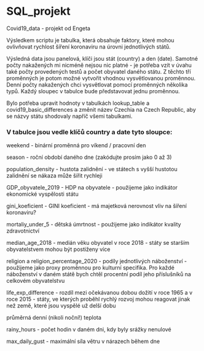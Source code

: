 # SQL_projekt
Covid19_data - projekt od Engeta

Výsledkem scriptu je tabulka, která obsahuje faktory, které mohou ovlivňovat rychlost šíření koronaviru na úrovni jednotlivých států. 

Výsledná data jsou panelová, klíči jsou stát (country) a den (date). 
Samotné počty nakažených mi nicméně nejsou nic platné - je potřeba vzít v úvahu také počty provedených testů a počet obyvatel daného státu. Z těchto tří proměnných je potom možné vytvořit vhodnou vysvětlovanou proměnnou. Denní počty nakažených chci vysvětlovat pomocí proměnných několika typů. Každý sloupec v tabulce bude představovat jednu proměnnou. 

Bylo potřeba upravit hodnoty v tabulkách lookup_table a covid19_basic_differences a změnit název Czechia na Czech Republic, aby se názvy státu shodovaly napříč všemi tabulkami.


### V tabulce jsou vedle klíčů country a date tyto sloupce: 

weekend - binární proměnná pro víkend / pracovní den

season - roční období daného dne (zakódujte prosím jako 0 až 3)

population_density - hustota zalidnění - ve státech s vyšší hustotou zalidnění se nákaza může šířit rychleji

GDP_obyvatele_2019 - HDP na obyvatele - použijeme jako indikátor ekonomické vyspělosti státu

gini_koeficient - GINI koeficient - má majetková nerovnost vliv na šíření koronaviru?

mortaliy_under_5 - dětská úmrtnost - použijeme jako indikátor kvality zdravotnictví

median_age_2018 - medián věku obyvatel v roce 2018 - státy se starším obyvatelstvem mohou být postiženy více

religion a religion_percentage_2020 - podíly jednotlivých náboženství - použijeme jako proxy proměnnou pro kulturní specifika. Pro každé náboženství v daném státě bych chtěl procentní podíl jeho příslušníků na celkovém obyvatelstvu

life_exp_difference - rozdíl mezi očekávanou dobou dožití v roce 1965 a v roce 2015 - státy, ve kterých proběhl rychlý rozvoj mohou reagovat jinak než země, které jsou vyspělé už delší dobu

průměrná denní (nikoli noční!) teplota

rainy_hours - počet hodin v daném dni, kdy byly srážky nenulové

max_daily_gust - maximální síla větru v nárazech během dne




